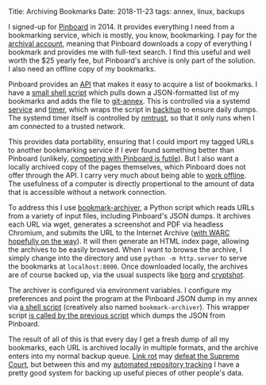 Title: Archiving Bookmarks
Date: 2018-11-23
tags: annex, linux, backups

I signed-up for [Pinboard](https://pinboard.in/) in 2014. It provides everything I need from a bookmarking service, which is mostly, you know, bookmarking. I pay for the [archival account](https://pinboard.in/upgrade/), meaning that Pinboard downloads a copy of everything I bookmark and provides me with full-text search. I find this useful and well worth the $25 yearly fee, but Pinboard's archive is only part of the solution. I also need an offline copy of my bookmarks.

Pinboard provides an [API](https://pinboard.in/api/) that makes it easy to acquire a list of bookmarks. I have a [small shell script](https://github.com/pigmonkey/systools/blob/master/pinboard-backup.sh) which pulls down a JSON-formatted list of my bookmarks and adds the file to [git-annex](https://git-annex.branchable.com/). This is controlled via a systemd [service](https://github.com/pigmonkey/dotfiles/blob/master/config/systemd/user/pinboard-backup.service) and [timer](https://github.com/pigmonkey/dotfiles/blob/master/config/systemd/user/pinboard-backup.timer), which wraps the script in [backitup](https://github.com/pigmonkey/backitup/) to ensure daily dumps. The systemd timer itself is controlled by [nmtrust](https://github.com/pigmonkey/nmtrust), so that it only runs when I am connected to a trusted network.

This provides data portability, ensuring that I could import my tagged URLs to another bookmarking service if I ever found something better than Pinboard (unlikely, [competing with Pinboard is futile](https://blog.pinboard.in/2017/06/pinboard_acquires_delicious/)). But I also want a locally archived copy of the pages themselves, which Pinboard does not offer through the API. I carry very much about being able to [work offline](/2012/10/working-offline/). The usefulness of a computer is directly propertional to the amount of data that is accessible without a network connection.

To address this I use [bookmark-archiver](https://github.com/pirate/bookmark-archiver), a Python script which reads URLs from a variety of input files, including Pinboard's JSON dumps. It archives each URL via wget, generates a screenshot and PDF via headless Chromium, and submits the URL to the Internet Archive ([with WARC hopefully on the way](https://github.com/pirate/bookmark-archiver/issues/6)). It will then generate an HTML index page, allowing the archives to be easily browsed. When I want to browse the archive, I simply change into the directory and use `python -m http.server` to serve the bookmarks at `localhost:8000`. Once downloaded locally, the archives are of course backed up, via the usual suspects like [borg](/2017/07/borg/) and [cryptshot](https://github.com/pigmonkey/cryptshot).

The archiver is configured via environment variables. I configure my preferences and point the program at the Pinboard JSON dump in my annex via [a shell script](https://github.com/pigmonkey/systools/blob/master/bookmark-archiver) (creatively also named `bookmark-archiver`). This wrapper script [is called by the previous script](https://github.com/pigmonkey/systools/blob/master/pinboard-backup.sh#L14) which dumps the JSON from Pinboard.

The result of all of this is that every day I get a fresh dump of all my bookmarks, each URL is archived locally in multiple formats, and the archive enters into my normal backup queue. [Link rot](https://www.gwern.net/Archiving-URLs#link-rot) may [defeat the Supreme Court](https://www.theatlantic.com/technology/archive/2013/09/49-of-the-links-cited-in-supreme-court-decisions-are-broken/279901/), but between this and my [automated repository tracking](/2017/06/repos/) I have a pretty good system for backing up useful pieces of other people's data.
